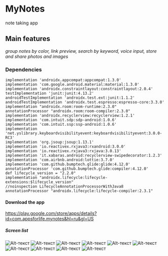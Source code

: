 # MyNotes
note taking app
## Main features
_group notes by color, link preview, 
search by keyword, voice input, 
store and share photos and images_
### Dependencies
    implementation 'androidx.appcompat:appcompat:1.3.0'  
    implementation 'com.google.android.material:material:1.3.0'  
    implementation 'androidx.constraintlayout:constraintlayout:2.0.4'  
    testImplementation 'junit:junit:4.13.2'  
    androidTestImplementation 'androidx.test.ext:junit:1.1.2'  
    androidTestImplementation 'androidx.test.espresso:espresso-core:3.3.0'  
    implementation "androidx.room:room-runtime:2.3.0"  
    annotationProcessor "androidx.room:room-compiler:2.3.0"  
    implementation 'androidx.recyclerview:recyclerview:1.2.1'  
    implementation 'com.intuit.sdp:sdp-android:1.0.6'  
    implementation 'com.intuit.ssp:ssp-android:1.0.6'  
    implementation 'net.yslibrary.keyboardvisibilityevent:keyboardvisibilityevent:3.0.0-RC3'  
    implementation 'org.jsoup:jsoup:1.13.1'  
    implementation 'io.reactivex.rxjava3:rxandroid:3.0.0'  
    implementation 'io.reactivex.rxjava3:rxjava:3.0.13'  
    implementation 'it.xabaras.android:recyclerview-swipedecorator:1.2.3'  
    implementation 'com.airbnb.android:lottie:3.7.0'  
    implementation 'com.github.bumptech.glide:glide:4.12.0'  
    annotationProcessor 'com.github.bumptech.glide:compiler:4.12.0'  
    def lifecycle_version = "2.2.0"  
    implementation "androidx.lifecycle:lifecycle-extensions:$lifecycle_version"  
    //noinspection LifecycleAnnotationProcessorWithJava8  
    annotationProcessor "androidx.lifecycle:lifecycle-compiler:2.3.1"
#### Download the app
https://play.google.com/store/apps/details?id=com.appsforlife.mynotes&hl=ru&gl=US  
##### Screen list
![Alt-текст](https://user-images.githubusercontent.com/62378496/130843417-407b2b45-30ef-4657-b4be-cb61585a1eab.jpg)
![Alt-текст](https://user-images.githubusercontent.com/62378496/130843223-896aa84a-2384-4b64-a752-978c6f92a226.jpg)
![Alt-текст](https://user-images.githubusercontent.com/62378496/130843222-cdac0f22-e1f0-456f-ad6a-47835e8ee111.jpg)
![Alt-текст](https://user-images.githubusercontent.com/62378496/130843220-7b87028b-b486-4728-a770-c0bf545e5b1b.jpg)
![Alt-текст](https://user-images.githubusercontent.com/62378496/130843216-ff077d7c-2d0d-417e-8001-0fdbf5682d2d.jpg)
![Alt-текст](https://user-images.githubusercontent.com/62378496/130843213-6ac65f91-a710-4ecc-897f-f0d98dfe617b.jpg)
![Alt-текст](https://user-images.githubusercontent.com/62378496/130843213-6ac65f91-a710-4ecc-897f-f0d98dfe617b.jpg)
![Alt-текст](https://user-images.githubusercontent.com/62378496/130843210-e6176399-e399-4050-bb51-23656076fedc.jpg)
![Alt-текст](https://user-images.githubusercontent.com/62378496/130843205-55d878e1-607d-4107-94bb-b68fc30e4bc7.jpg)
![Alt-текст](https://user-images.githubusercontent.com/62378496/130843213-6ac65f91-a710-4ecc-897f-f0d98dfe617b.jpg)

